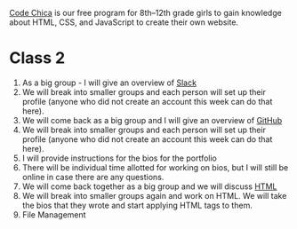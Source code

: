 [Code Chica](./) is our free program for 8th–12th grade girls to gain knowledge
about HTML, CSS, and JavaScript to create their own website.

# Class 2

1. As a big group - I will give an overview of [Slack](../plus-plus/guides/slack.html)
2. We will break into smaller groups and each person will set up their profile (anyone who did not create an account this week can do that here).
3. We will come back as a big group and I will give an overview of [GitHub](../plus-plus/guides/github.html)
4. We will break into smaller groups and each person will set up their profile (anyone who did not create an account this week can do that here).
5. I will provide instructions for the bios for the portfolio
6. There will be individual time allotted for working on bios, but I will still be online in case there are any questions.
7. We will come back together as a big group and we will discuss [HTML](../plus-plus/guides/html.html)
8. We will break into smaller groups again and work on HTML. We will take the bios that they wrote and start applying HTML tags to them.
9. File Management
